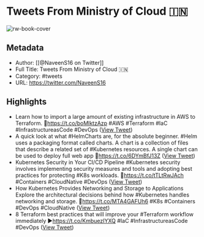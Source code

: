 # Tweets From Ministry of Cloud 🇮🇳

![rw-book-cover](https://pbs.twimg.com/profile_images/1237045819351552002/3BQUugco.jpg)

## Metadata
- Author: [[@NaveenS16 on Twitter]]
- Full Title: Tweets From Ministry of Cloud 🇮🇳
- Category: #tweets
- URL: https://twitter.com/NaveenS16

## Highlights
- Learn how to import a large amount of existing infrastructure in AWS to Terraform. 
  👀https://t.co/boMlktzAzp #AWS #Terraform #IaC #InfrastructureasCode #DevOps ([View Tweet](https://twitter.com/NaveenS16/status/1589118065471795200))
- A quick look at what #HelmCharts are, for the absolute beginner.
  #Helm uses a packaging format called charts. A chart is a collection of files that describe a related set of #Kubernetes resources. A single chart can be used to deploy full web app
  👀https://t.co/6DYmBfJ13Z ([View Tweet](https://twitter.com/NaveenS16/status/1590232216512389120))
- Kubernetes Security in Your CI/CD Pipeline
  #Kubernetes security involves implementing security measures and tools and adopting best practices for protecting #K8s workloads.
  👀https://t.co/tTLtRwJAch #Containers #CloudNative #DevOps ([View Tweet](https://twitter.com/NaveenS16/status/1590674369491394562))
- How Kubernetes Provides Networking and Storage to Applications
  Explore the architectural decisions behind how #Kubernetes handles networking and storage.
  👀https://t.co/MTA4GAFUh6 #K8s #Containers #DevOps #CloudNative ([View Tweet](https://twitter.com/NaveenS16/status/1591255233778585600))
- 8 Terraform best practices that will improve your #Terraform workflow immediately
  ▶https://t.co/KmbuezIYXQ #IaC #InfrastructureasCode #DevOps ([View Tweet](https://twitter.com/NaveenS16/status/1591616967806705664))
